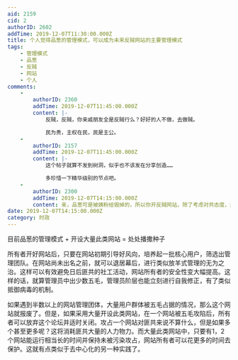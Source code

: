 ```yaml
---
aid: 2159
cid: 2
authorID: 2602
addTime: 2019-12-07T11:30:00.000Z
title: 个人觉得品葱的管理模式，可以成为未来反贼网站的主要管理模式
tags:
    - 管理模式
    - 品葱
    - 反贼
    - 网站
    - 个人
comments:
    -
        authorID: 2360
        addTime: 2019-12-07T11:45:00.000Z
        content: |-
            反贼，反贼，你亲戚朋友全是反贼行么？好好的人不做，去做贼。

            民为贵，主权在民，民是主公。
    -
        authorID: 2157
        addTime: 2019-12-07T11:45:00.000Z
        content: |-
            这个帖子就算不发到树洞，似乎也不该发在分享创造……

            多珍惜一下精华级别的节点吧。
    -
        authorID: 2300
        addTime: 2019-12-07T14:15:00.000Z
        content: 亲，品葱可是被姨粉给毁掉的，所以你开反贼网站，除了考虑对共态度，还得考虑对姨态度。
date: 2019-12-07T14:15:00.000Z
category: 时政
---
```


目前品葱的管理模式 + 开设大量此类网站 = 处处播撒种子

所有者开好网站后，只要在网站初期引导好风向，培养起一批核心用户，筛选出管理团队。在网站尚未出名之前，就可以退居幕后，进行类似放羊式管理的无为之治。这样可以有效避免日后匪共的社工活动，网站所有者的安全性变大幅提高。这样的话，就算管理员中出少数五毛，管理员阶层也能立刻进行自我修正，有了类似抵御病毒的机制。

如果遇到半数以上的网站管理团体，大量用户群体被五毛占据的情况，那么这个网站就报废了。但是，如果采用大量开设此类网站，在一个网站被五毛攻陷后，所有者可以放弃这个论坛并适时关闭。攻占一个网站对匪共来说不算什么，但是如果多个甚至更多呢？这将消耗匪共大量的人力物力。而大量此类网站中，只要有1，2个网站能运行相当长的时间并保持未被污染攻占，网站所有者可以花更多的时间去保护。这就有点类似于去中心化的另一种实践了。
